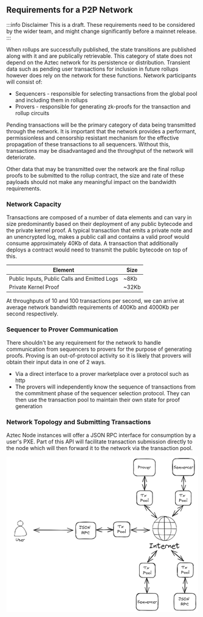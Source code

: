 ## Requirements for a P2P Network

:::info Disclaimer
This is a draft. These requirements need to be considered by the wider team, and might change significantly before a mainnet release.
:::

When rollups are successfully published, the state transitions are published along with it and are publically retrievable. This category of state does not depend on the Aztec network for its persistence or distribution. Transient data such as pending user transactions for inclusion in future rollups however does rely on the network for these functions. Network participants will consist of:

* Sequencers - responsible for selecting transactions from the global pool and including them in rollups
* Provers - responsible for generating zk-proofs for the transaction and rollup circuits

Pending transactions will be the primary category of data being transmitted through the network. It is important that the network provides a performant, permissionless and censorship resistant mechanism for the effective propagation of these transactions to all sequencers. Without this, transactions may be disadvantaged and the throughput of the network will deteriorate.

Other data that may be transmitted over the network are the final rollup proofs to be submitted to the rollup contract, the size and rate of these payloads should not make any meaningful impact on the bandwidth requirements.

### Network Capacity

Transactions are composed of a number of data elements and can vary in size predominantly based on their deployment of any public bytecode and the private kernel proof. A typical transaction that emits a private note and an unencrypted log, makes a public call and contains a valid proof would consume approximately 40Kb of data. A transaction that additionally deploys a contract would need to transmit the public bytecode on top of this.

| Element | Size |
| ------- | ---------------- |
| Public Inputs, Public Calls and Emitted Logs | ~8Kb |
| Private Kernel Proof | ~32Kb |

At throughputs of 10 and 100 transactions per second, we can arrive at average network bandwidth requirements of 400Kb and 4000Kb per second respectively.

### Sequencer to Prover Communication

There shouldn't be any requirement for the network to handle communication from sequencers to provers for the purpose of generating proofs. Proving is an out-of-protocol activity so it is likely that provers will obtain their input data in one of 2 ways.

* Via a direct interface to a prover marketplace over a protocol such as http
* The provers will independently know the sequence of transactions from the commitment phase of the sequencer selection protocol. They can then use the transaction pool to maintain their own state for proof generation

### Network Topology and Submitting Transactions

Aztec Node instances will offer a JSON RPC interface for consumption by a user's PXE. Part of this API will facilitate transaction submission directly to the node which will then forward it to the network via the transaction pool.

![P2P Network](../decentralisation/images/network.png)







